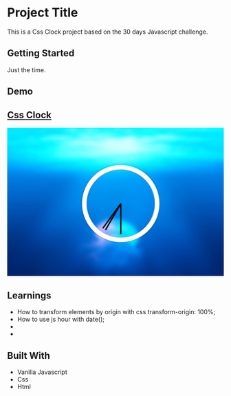 # Project Title

This is a Css Clock project based on the 30 days Javascript challenge.

## Getting Started

Just the time.

## Demo

## [Css Clock](https://danielgarciaguillen.github.io/cssclock/)
![CssClock](/image/cssclock.png?raw=true "CssClock")


## Learnings

* How to transform elements by origin with css transform-origin: 100%;
* How to use js hour with date();
* 
* 

## Built With

* Vanilla Javascript
* Css
* Html

